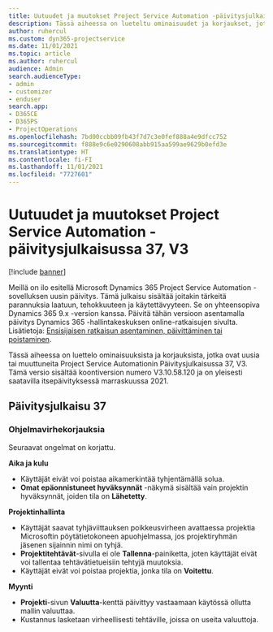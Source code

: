 ```yaml
---
title: Uutuudet ja muutokset Project Service Automation -päivitysjulkaisussa 37, V3
description: Tässä aiheessa on lueteltu ominaisuudet ja korjaukset, jotka ovat saatavissa Microsoft Dynamics 365 Project Service Automation -päivityksessä 37, V3.
author: ruhercul
ms.custom: dyn365-projectservice
ms.date: 11/01/2021
ms.topic: article
ms.author: ruhercul
audience: Admin
search.audienceType:
- admin
- customizer
- enduser
search.app:
- D365CE
- D365PS
- ProjectOperations
ms.openlocfilehash: 7bd00ccbb09fb43f7d7c3e0fef888a4e9dfcc752
ms.sourcegitcommit: f888e9c6e0290608abb915aa599ae9629b0efd3e
ms.translationtype: HT
ms.contentlocale: fi-FI
ms.lasthandoff: 11/01/2021
ms.locfileid: "7727601"
---
```

# <a name="whats-new-or-changed-in-project-service-automation-update-release-37-v3"></a>Uutuudet ja muutokset Project Service Automation -päivitysjulkaisussa 37, V3

[!include [banner](../includes/psa-now-project-operations.md)]

Meillä on ilo esitellä Microsoft Dynamics 365 Project Service Automation -sovelluksen uusin päivitys. Tämä julkaisu sisältää joitakin tärkeitä parannuksia laatuun, tehokkuuteen ja käytettävyyteen. Se on yhteensopiva Dynamics 365 9.x -version kanssa. Päivitä tähän versioon asentamalla päivitys Dynamics 365 -hallintakeskuksen online-ratkaisujen sivulta. Lisätietoja: [Ensisijaisen ratkaisun asentaminen, päivittäminen tai poistaminen](/power-platform/admin/install-remove-preferred-solution).

Tässä aiheessa on luettelo ominaisuuksista ja korjauksista, jotka ovat uusia tai muuttuneita Project Service Automationin Päivitysjulkaisussa 37, V3. Tämä versio sisältää koontiversion numero V3.10.58.120 ja on yleisesti saatavilla itsepäivityksessä marraskuussa 2021.

## <a name="update-release-37"></a>Päivitysjulkaisu 37

### <a name="bug-fixes"></a>Ohjelmavirhekorjauksia

Seuraavat ongelmat on korjattu.

**Aika ja kulu**
- Käyttäjät eivät voi poistaa aikamerkintää tyhjentämällä solua.
- **Omat epäonnistuneet hyväksynnät** -näkymä sisältää vain projektin hyväksynnät, joiden tila on **Lähetetty**.

**Projektinhallinta**
- Käyttäjät saavat tyhjäviittauksen poikkeusvirheen avattaessa projektia Microsoftin pöytätietokoneen apuohjelmassa, jos projektiryhmän jäsenen sijainnin nimi on tyhjä.
- **Projektitehtävät**-sivulla ei ole **Tallenna**-painiketta, joten käyttäjät eivät voi tallentaa tehtävätietueisiin tehtyjä muutoksia.
- Käyttäjät eivät voi poistaa projektia, jonka tila on **Voitettu**.

**Myynti**
- **Projekti**-sivun **Valuutta**-kenttä päivittyy vastaamaan käytössä ollutta mallin valuuttaa.
- Kustannus lasketaan virheellisesti tehtäville, joissa on useita valuuttoja.
